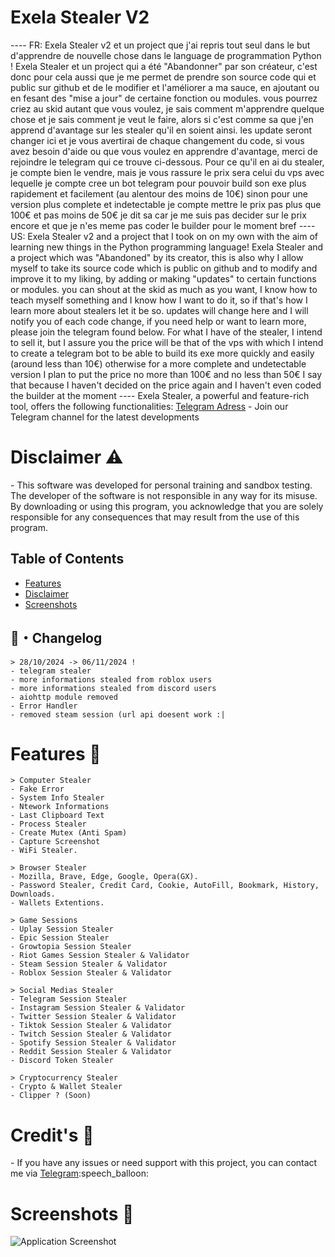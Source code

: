 <h1 id="exela-stealer">Exela Stealer V2</h1> 
----
FR: Exela Stealer v2 et un project que j'ai repris tout seul dans le but d'apprendre de nouvelle chose dans le language de programmation Python !
Exela Stealer et un project qui a été "Abandonner" par son créateur, c'est donc pour cela aussi que je me permet de prendre son source code qui et public sur github
et de le modifier et l'améliorer a ma sauce, en ajoutant ou en fesant des "mise a jour" de certaine fonction ou modules.
vous pourrez criez au skid autant que vous voulez, je sais comment m'apprendre quelque chose et je sais comment je veut le faire, alors si c'est comme sa que j'en apprend d'avantage sur les stealer
qu'il en soient ainsi. les update seront changer ici et je vous avertirai de chaque changement du code, si vous avez besoin d'aide ou que vous voulez en apprendre d'avantage, merci de rejoindre 
le telegram qui ce trouve ci-dessous. Pour ce qu'il en ai du stealer, je compte bien le vendre, mais je vous rassure le prix sera celui du vps avec lequelle je compte cree un bot telegram pour pouvoir build son exe plus
rapidement et facilement (au alentour des moins de 10€) sinon pour une version plus complete et indetectable je compte mettre le prix pas plus que 100€ et pas moins de 50€ je dit sa car je me suis pas decider sur le 
prix encore et que je n'es meme pas coder le builder pour le moment bref
----
US: Exela Stealer v2 and a project that I took on on my own with the aim of learning new things in the Python programming language!
Exela Stealer and a project which was "Abandoned" by its creator, this is also why I allow myself to take its source code which is public on github
and to modify and improve it to my liking, by adding or making "updates" to certain functions or modules.
you can shout at the skid as much as you want, I know how to teach myself something and I know how I want to do it, so if that's how I learn more about stealers
let it be so. updates will change here and I will notify you of each code change, if you need help or want to learn more, please join
the telegram found below. For what I have of the stealer, I intend to sell it, but I assure you the price will be that of the vps with which I intend to create a telegram bot to be able to build its exe more
quickly and easily (around less than 10€) otherwise for a more complete and undetectable version I plan to put the price no more than 100€ and no less than 50€ I say that because I haven't decided on the
price again and I haven't even coded the builder at the moment
----
Exela Stealer, a powerful and feature-rich tool, offers the following functionalities:
<a href="https://t.me/Exela_Stealer">Telegram Adress</a> - Join our Telegram channel for the latest developments


<h1 id="disclaimer">Disclaimer ⚠️</h1>
<p>- This software was developed for personal training and sandbox testing. The developer of the software is not responsible in any way for its misuse. By downloading or using this program, you acknowledge that you are solely responsible for any consequences that may result from the use of this program.</p>

<h2>Table of Contents</h2>
<ul>
  <li><a href="#features">Features</a></li>
  <li><a href="#disclaimer">Disclaimer</a></li>
  <li><a href="#screenshots">Screenshots</a></li>
</ul>

## <a id="Changelog"></a>📝・Changelog
```
> 28/10/2024 -> 06/11/2024 !
- telegram stealer
- more informations stealed from roblox users
- more informations stealed from discord users
- aiohttp module removed
- Error Handler
- removed steam session (url api doesent work :|

```

<h1>Features 🚀</h1>
  
```
> Computer Stealer
- Fake Error
- System Info Stealer
- Ntework Informations
- Last Clipboard Text
- Process Stealer
- Create Mutex (Anti Spam)
- Capture Screenshot
- WiFi Stealer.

> Browser Stealer
- Mozilla, Brave, Edge, Google, Opera(GX).
- Password Stealer, Credit Card, Cookie, AutoFill, Bookmark, History, Downloads.
- Wallets Extentions.

> Game Sessions
- Uplay Session Stealer
- Epic Session Stealer
- Growtopia Session Stealer
- Riot Games Session Stealer & Validator
- Steam Session Stealer & Validator
- Roblox Session Stealer & Validator

> Social Medias Stealer
- Telegram Session Stealer
- Instagram Session Stealer & Validator
- Twitter Session Stealer & Validator
- Tiktok Session Stealer & Validator
- Twitch Session Stealer & Validator
- Spotify Session Stealer & Validator
- Reddit Session Stealer & Validator
- Discord Token Stealer

> Cryptocurrency Stealer
- Crypto & Wallet Stealer
- Clipper ? (Soon)
```



<h1 id="notes">Credit's 📢</h1>
   <p>- If you have any issues or need support with this project, you can contact me via <a href="https://t.me/Exela_Stealer">Telegram</a>:speech_balloon:</p>


<h1 id="screenshots">Screenshots 📸</h1>
<img src="https://i.hizliresim.com/tlw310u.png" alt="Application Screenshot">


